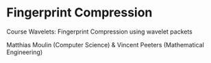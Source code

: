 Fingerprint Compression
======================

Course Wavelets: Fingerprint Compression using wavelet packets

Matthias Moulin (Computer Science) & Vincent Peeters (Mathematical Engineering)
